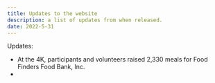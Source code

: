 ```yaml
---
title: Updates to the website
description: a list of updates from when released.
date: 2022-5-31
---
```


Updates:
  * At the 4K, participants and volunteers raised 2,330 meals for Food Finders Food Bank, Inc.
  * 